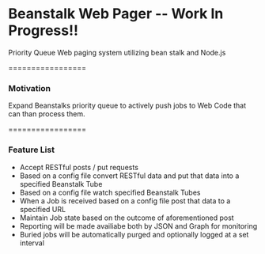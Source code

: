 Beanstalk Web Pager -- Work In Progress!!
=================

Priority Queue Web paging system utilizing bean stalk and Node.js

=================

<h3>Motivation</h3>
Expand Beanstalks priority queue to actively push jobs to Web Code that can than process them.

=================

<h3>Feature List</h3>
<ul>
  <li>Accept RESTful posts / put requests</li>
  <li>Based on a config file convert RESTful data and put that data into a specified Beanstalk Tube</li>
  <li>Based on a config file watch specified Beanstalk Tubes</li>
  <li>When a Job is received based on a config file post that data to a specified URL</li>
  <li>Maintain Job state based on the outcome of aforementioned post</li>
  <li>Reporting will be made availiabe both by JSON and Graph for monitoring</li>
  <li>Buried jobs will be automatically purged and optionally logged at a set interval</li>
</ul>
